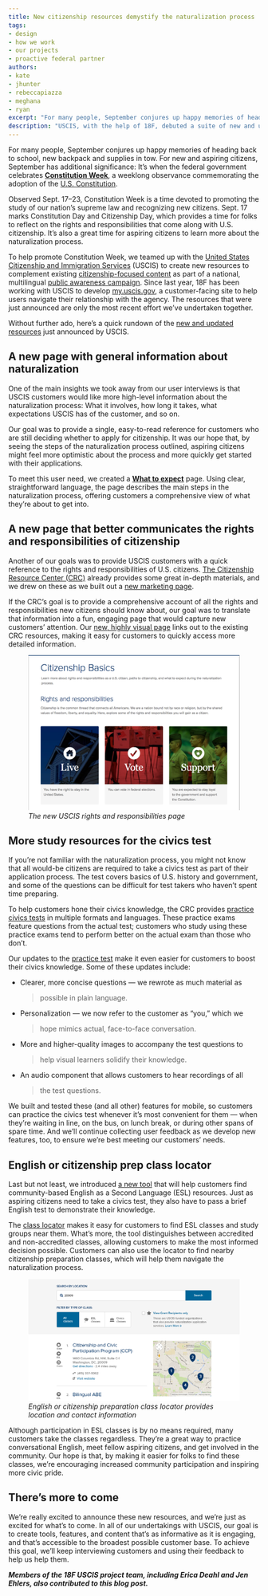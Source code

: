```yaml
---
title: New citizenship resources demystify the naturalization process
tags:
- design
- how we work
- our projects
- proactive federal partner
authors:
- kate
- jhunter
- rebeccapiazza
- meghana
- ryan
excerpt: "For many people, September conjures up happy memories of heading back to school, new backpack and supplies in tow. For new and aspiring citizens, September has additional significance: It’s when the federal government celebrates Constitution Week, a weeklong observance commemorating the adoption of the U.S. Constitution."
description: "USCIS, with the help of 18F, debuted a suite of new and updated resources for aspiring citizens to learn about the naturalization process."
---
```

For many people, September conjures up happy memories of heading back to
school, new backpack and supplies in tow. For new and aspiring citizens,
September has additional significance: It’s when the federal government
celebrates [**Constitution
Week**](http://www.uscis.gov/news/news-releases/celebrating-constitution-day-and-citizenship-day-naturalization-ceremonies),
a weeklong observance commemorating the adoption of the [U.S.
Constitution](http://www.archives.gov/exhibits/charters/constitution.html).

Observed Sept. 17–23, Constitution Week is a time devoted to promoting
the study of our nation’s supreme law and recognizing new citizens.
Sept. 17 marks Constitution Day and Citizenship Day, which provides a
time for folks to reflect on the rights and responsibilities that come
along with U.S. citizenship. It’s also a great time for aspiring
citizens to learn more about the naturalization process.

To help promote Constitution Week, we teamed up with the [United States
Citizenship and Immigration Services](http://www.uscis.gov/) (USCIS) to
create new resources to complement existing [citizenship-focused
content](https://committocitizenship.org/) as part of a national,
multilingual [public awareness
campaign](https://committocitizenship.org/). Since last year, 18F has
been working with USCIS to develop
[my.uscis.gov](https://my.uscis.gov/), a customer-facing site to help
users navigate their relationship with the agency. The resources that
were just announced are only the most recent effort we’ve undertaken
together.

Without further ado, here’s a quick rundown of the [new and updated
resources](https://committocitizenship.org/) just announced by USCIS.

## A new page with general information about naturalization

One of the main insights we took away from our user interviews is that
USCIS customers would like more high-level information about the
naturalization process: What it involves, how long it takes, what
expectations USCIS has of the customer, and so on.

Our goal was to provide a single, easy-to-read reference for customers
who are still deciding whether to apply for citizenship. It was our hope
that, by seeing the steps of the naturalization process outlined,
aspiring citizens might feel more optimistic about the process and more
quickly get started with their applications.

To meet this user need, we created a [**What to
expect**](https://my.uscis.gov/citizenship/what_to_expect) page. Using
clear, straightforward language, the page describes the main steps in
the naturalization process, offering customers a comprehensive view of
what they’re about to get into.

## A new page that better communicates the rights and responsibilities of citizenship

Another of our goals was to provide USCIS customers with a quick
reference to the rights and responsibilities of U.S. citizens. [The
Citizenship Resource Center (CRC)](http://www.uscis.gov/citizenship)
already provides some great in-depth materials, and we drew on these as
we built out a [new marketing
page](https://my.uscis.gov/citizenship/information).

If the CRC’s goal is to provide a comprehensive account of all the
rights and responsibilities new citizens should know about, our goal was
to translate that information into a fun, engaging page that would
capture new customers’ attention. Our [new, highly visual
page](https://my.uscis.gov/citizenship/information) links out to the
existing CRC resources, making it easy for customers to quickly access
more detailed information.

<figure>
  <img src="/assets/blog/citizenshipweek/image00.png" alt="">
  <figcaption><em>The new USCIS rights and responsibilities page</em></figcaption>
</figure>

## More study resources for the civics test

If you’re not familiar with the naturalization process, you might not
know that all would-be citizens are required to take a civics test as
part of their application process. The test covers basics of U.S.
history and government, and some of the questions can be difficult for
test takers who haven’t spent time preparing.

To help customers hone their civics knowledge, the CRC provides
[practice civics tests](https://my.uscis.gov/prep/test/civics) in
multiple formats and languages. These practice exams feature questions
from the actual test; customers who study using these practice exams
tend to perform better on the actual exam than those who don’t.

Our updates to the [practice
test](https://my.uscis.gov/prep/test/civics/view) make it even easier
for customers to boost their civics knowledge. Some of these updates
include:

-   Clearer, more concise questions — we rewrote as much material as
    > possible in plain language.

-   Personalization — we now refer to the customer as “you,” which we
    > hope mimics actual, face-to-face conversation.

-   More and higher-quality images to accompany the test questions to
    > help visual learners solidify their knowledge.

-   An audio component that allows customers to hear recordings of all
    > the test questions.

We built and tested these (and all other) features for mobile, so
customers can practice the civics test whenever it’s most convenient for
them — when they’re waiting in line, on the bus, on lunch break, or
during other spans of spare time. And we’ll continue collecting user
feedback as we develop new features, too, to ensure we’re best meeting
our customers’ needs.

## English or citizenship prep class locator

Last but not least, we introduced [a new
tool](https://my.uscis.gov/findaclass) that will help customers find
community-based English as a Second Language (ESL) resources. Just as
aspiring citizens need to take a civics test, they also have to pass a
brief English test to demonstrate their knowledge.

The [class locator](https://my.uscis.gov/findaclass) makes it easy for
customers to find ESL classes and study groups near them. What’s more,
the tool distinguishes between accredited and non-accredited classes,
allowing customers to make the most informed decision possible.
Customers can also use the locator to find nearby citizenship
preparation classes, which will help them navigate the naturalization
process.

<figure>
  <img src="/assets/blog/citizenshipweek/image01.png" alt="">
  <figcaption><em>English or citizenship preparation class locator provides location and contact information</em></figcaption>
</figure>

Although participation in ESL classes is by no means required, many
customers take the classes regardless. They’re a great way to practice
conversational English, meet fellow aspiring citizens, and get involved
in the community. Our hope is that, by making it easier for folks to
find these classes, we’re encouraging increased community participation
and inspiring more civic pride.

## There’s more to come

We’re really excited to announce these new resources, and we’re just as
excited for what’s to come. In all of our undertakings with USCIS, our
goal is to create tools, features, and content that’s as informative as
it is engaging, and that’s accessible to the broadest possible customer
base. To achieve this goal, we’ll keep interviewing customers and using
their feedback to help us help them.

***Members of the 18F USCIS project team, including Erica Deahl and Jen
Ehlers, also contributed to this blog post.***

